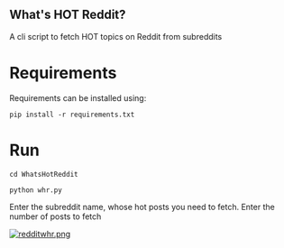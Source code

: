 ## What's HOT Reddit?

A cli script to fetch HOT topics on Reddit from subreddits

# Requirements

Requirements can be installed using:

`pip install -r requirements.txt`

# Run

`cd WhatsHotReddit`

`python whr.py`

Enter the subreddit name, whose hot posts you need to fetch.
Enter the number of posts to fetch

[![redditwhr.png](https://s15.postimg.org/azmecnc9n/redditwhr.png)](https://postimg.org/image/z3d60xuqf/)